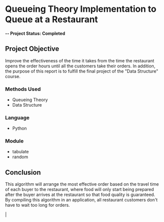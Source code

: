 # Queueing Theory Implementation to Queue at a Restaurant

#### -- Project Status: Completed

## Project Objective
Improve the effectiveness of the time it takes from the time the restaurant opens the order hours until all the customers take their orders. In addition, the purpose of this report is to fulfill the final project of the "Data Structure" course.

### Methods Used
* Queueing Theory
* Data Structure

### Language
* Python

### Module
* tabulate
* random

## Conclusion
This algorithm will arrange the most effective order based on the travel time of each buyer to the restaurant, where food will only start being prepared after the buyer arrives at the restaurant so that food quality is guaranteed. By compiling this algorithm in an application, all restaurant customers don't have to wait too long for orders.


|
